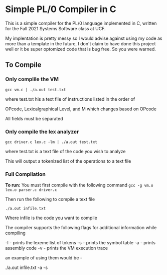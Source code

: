 # Simple PL/0 Compiler in C
This is a simple compiler for the PL/0 language implemented in C, written for the Fall 2021 Systems Software class at UCF.

My implentation is pretty messy so I would advise against using my code as more than a template in the future, I don't claim to have done  this project well or it be super optomized code that is bug free. So you were warned.
## To Compile
### Only complile the VM

`gcc vm.c | ./a.out test.txt`

where test.txt his a text file of instructions listed in the order of

OPcode,  Lexicalgraphical Level, and M which changes based on OPcode

All fields must be separated

### Only compile the lex analyzer

`gcc driver.c lex.c -lm | ./a.out test.txt`

where test.txt is a text file of the code you wish to analyze

This will output a tokenized list of the operations to a text file

### Full Compilation
**To run:**
You must first compile with the following command
	`gcc -g vm.o lex.o parser.c driver.c`

Then run the following to compile a text file

`./a.out infile.txt`

Where infile is the code you want to compile

The compiler supports the following flags for additional information while compiling

-l - prints the lexeme list of tokens
-s - prints the symbol table
-a - prints assembly code
-v - prints the VM execution trace

an example of using them would be -

./a.out infile.txt -a -s
